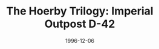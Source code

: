 ---
mission_id: hoerby3
editorsChoice:
title: "The Hoerby Trilogy: Imperial Outpost D-42"
authors: 
    - "Matthias von Herrmann"
date: 1996-12-06
filename: "hoerby3.zip"
description: "You've just received the Star of Alderaan. Shortly after leaving Mon Mothma and the Rebel fleet, your ship comes under fire from Imperial forces. You are no match for them, and eventually you power down and are taken via shuttle to Imperial Outpost D-42. There you will reside until Darth Vader determines your fate. Not willing to wait around that long, you manage to steal a blaster from an officer on board the shuttle, and once in your cell begin your escape."
cover: "hoerby2.png"
levelReplaced: "SECBASE, TALAY, SEWERS"
difficulty: yes
bm:	yes
fme: yes
wax: yes
three_do: yes
voc: yes
gmd: yes
vue: no
lfd: yes
base: "New level from scratch" 
editors: "DFUSE 0.9 and 1.00, WEdit 2.34, BMPDF 1.0 and 1.1"

---